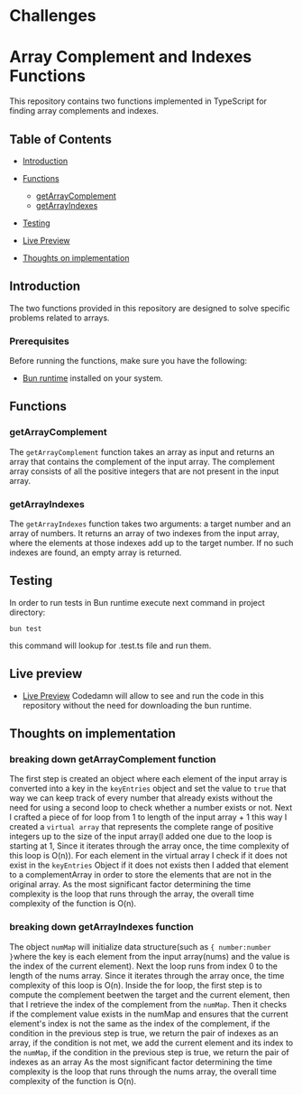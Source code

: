 # Challenges
# Array Complement and Indexes Functions

This repository contains two functions implemented in TypeScript for finding array complements and indexes.

## Table of Contents

- [Introduction](#introduction)
- [Functions](#functions)
  - [getArrayComplement](#getarraycomplement)
  - [getArrayIndexes](#getarrayindexes)
- [Testing](#testing)

- [Live Preview](#live-preview)
- [Thoughts on implementation](#thoughts-on-implementation)


## Introduction

The two functions provided in this repository are designed to solve specific problems related to arrays.

### Prerequisites

Before running the functions, make sure you have the following:

- [Bun runtime](https://bun.sh/) installed on your system.


## Functions

### getArrayComplement

The `getArrayComplement` function takes an array as input and returns an array that contains the complement of the input array. The complement array consists of all the positive integers that are not present in the input array.

### getArrayIndexes
The `getArrayIndexes` function takes two arguments: a target number and an array of numbers. It returns an array of two indexes from the input array, where the elements at those indexes add up to the target number. If no such indexes are found, an empty array is returned.
## Testing
In order to run tests in Bun runtime execute next command in project directory:
```
bun test
```
this command will lookup for .test.ts file and run them.

## Live preview
- [Live Preview](https://codedamn.com/playground/G8PxhOgohcj3-itbFupUf) Codedamn will allow to see and run the code in this repository without the need for downloading the bun runtime.
## Thoughts on implementation
### breaking down getArrayComplement function
The first step is created an object where each element of the input array
is converted into a key in the `keyEntries` object and set the value to `true` that way we can keep track of every number that already exists without the need for using a second loop to check whether a number exists or not.
Next I crafted a piece of for loop from 1 to length of the input array + 1 
this way I created a `virtual array` that represents the complete range of positive integers up to the size of the input array(I added one due to the loop is starting at 1, Since it iterates through the array once, the time complexity of this loop is O(n)). For each element in the virtual array I check if it does not exist in the `keyEntries` Object if it does not exists then I added that element to a complementArray in order to store the elements that are not in the original array. 
As the most significant factor determining the time complexity is the loop that runs through the array, the overall time complexity of the function is O(n).

### breaking down getArrayIndexes function
The object `numMap` will initialize data structure(such as `{ number:number }`where the key is each element from the input array(nums) and the value is the index of the current element).
Next the loop runs from index 0 to the length of the nums array. 
Since it iterates through the array once, the time complexity of this loop is O(n).
Inside the for loop, the first step is to compute the complement beetwen the target and the current element, then that I retrieve the index of the complement from the `numMap`. 
Then it checks if the complement value exists in the numMap and ensures that the current element's index is not the same as the index of the complement, if the condition in the previous step is true, we return the pair of indexes as an array, if the condition is not met, we add the current element and its index to the `numMap`, if the condition in the previous step is true, we return the pair of indexes as an array
As the most significant factor determining the time complexity is the loop that runs through the nums array, the overall time complexity of the function is O(n).
